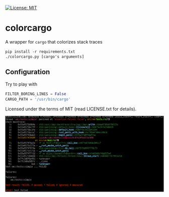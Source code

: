 [![License: MIT](https://img.shields.io/badge/license-MIT-blue.svg)](LICENSE.txt)

colorcargo
====

A wrapper for `cargo` that colorizes stack traces

```
pip install -r requirements.txt
./colorcargo.py [cargo's arguments]
```

Configuration
---

Try to play with
```python
FILTER_BORING_LINES = False
CARGO_PATH = '/usr/bin/cargo'
```

Licensed under the terms of MIT (read LICENSE.txt for details).

![Screenshot](https://raw.githubusercontent.com/alopatindev/assets/master/colorcargo.png)
